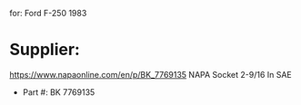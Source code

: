 for: Ford F-250 1983

# Supplier:
https://www.napaonline.com/en/p/BK_7769135
NAPA Socket 2-9/16 In SAE  
- Part #: BK 7769135
